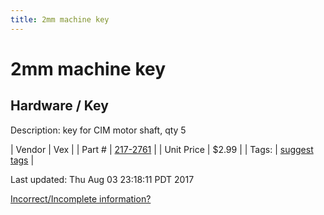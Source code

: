 ```yaml
---
title: 2mm machine key
---
```


# 2mm machine key
## Hardware / Key
Description: 	key for CIM motor shaft, qty 5 

| Vendor | Vex | 
| Part # | [217-2761](http://www.vexrobotics.com/217-2761.html) | 
| Unit Price | $2.99 | 
| Tags: | [suggest tags](https://docs.google.com/forms/d/e/1FAIpQLSeWyY8v3RgOty-MyWmh9U0iivNYN_molChYyS-0U-o-kOAv_g/viewform) | 

Last updated: Thu Aug 03 23:18:11 PDT 2017

 [Incorrect/Incomplete information?](https://docs.google.com/forms/d/e/1FAIpQLSeWyY8v3RgOty-MyWmh9U0iivNYN_molChYyS-0U-o-kOAv_g/viewform)
